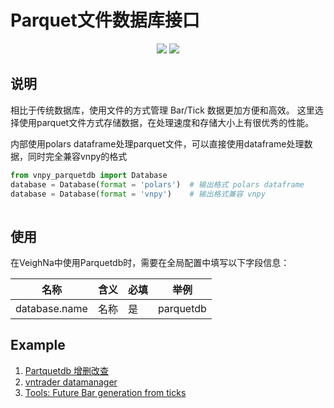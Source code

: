 # Parquet文件数据库接口

<p align="center">
    <img src ="https://img.shields.io/badge/platform-windows|linux|macos-yellow.svg"/>
    <img src ="https://img.shields.io/badge/python-3.7|3.8|3.9|3.10-blue.svg" />
</p>

## 说明

相比于传统数据库，使用文件的方式管理 Bar/Tick 数据更加方便和高效。
这里选择使用parquet文件方式存储数据，在处理速度和存储大小上有很优秀的性能。

内部使用polars dataframe处理parquet文件，可以直接使用dataframe处理数据，同时完全兼容vnpy的格式

```Python
from vnpy_parquetdb import Database
database = Database(format = 'polars')  # 输出格式 polars dataframe
database = Database(format = 'vnpy')    # 输出格式兼容 vnpy 
    
```


## 使用

在VeighNa中使用Parquetdb时，需要在全局配置中填写以下字段信息：

|名称|含义|必填|举例|
|---------|----|---|---|
|database.name|名称|是|parquetdb|

## Example
 1. [Partquetdb 增删改查](https://github.com/cloudseasail/vnpy_parquetdb/blob/main/example/test_parquetdb.ipynb)
 2. [vntrader datamanager](https://github.com/cloudseasail/vnpy_parquetdb/blob/main/example/vntrader_datamanager.py)
 3. [Tools: Future Bar generation from ticks](https://github.com/cloudseasail/vnpy_parquetdb/blob/main/example/future_bar_generation.ipynb)



